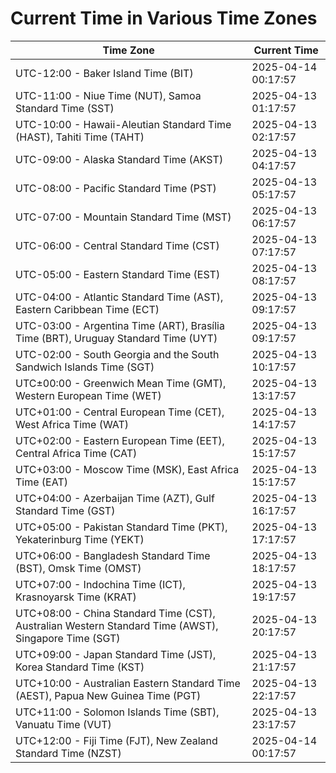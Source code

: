 # Current Time in Various Time Zones

| Time Zone | Current Time |
|-----------|--------------|
| UTC-12:00 - Baker Island Time (BIT) | 2025-04-14 00:17:57 |
| UTC-11:00 - Niue Time (NUT), Samoa Standard Time (SST) | 2025-04-13 01:17:57 |
| UTC-10:00 - Hawaii-Aleutian Standard Time (HAST), Tahiti Time (TAHT) | 2025-04-13 02:17:57 |
| UTC-09:00 - Alaska Standard Time (AKST) | 2025-04-13 04:17:57 |
| UTC-08:00 - Pacific Standard Time (PST) | 2025-04-13 05:17:57 |
| UTC-07:00 - Mountain Standard Time (MST) | 2025-04-13 06:17:57 |
| UTC-06:00 - Central Standard Time (CST) | 2025-04-13 07:17:57 |
| UTC-05:00 - Eastern Standard Time (EST) | 2025-04-13 08:17:57 |
| UTC-04:00 - Atlantic Standard Time (AST), Eastern Caribbean Time (ECT) | 2025-04-13 09:17:57 |
| UTC-03:00 - Argentina Time (ART), Brasília Time (BRT), Uruguay Standard Time (UYT) | 2025-04-13 09:17:57 |
| UTC-02:00 - South Georgia and the South Sandwich Islands Time (SGT) | 2025-04-13 10:17:57 |
| UTC±00:00 - Greenwich Mean Time (GMT), Western European Time (WET) | 2025-04-13 13:17:57 |
| UTC+01:00 - Central European Time (CET), West Africa Time (WAT) | 2025-04-13 14:17:57 |
| UTC+02:00 - Eastern European Time (EET), Central Africa Time (CAT) | 2025-04-13 15:17:57 |
| UTC+03:00 - Moscow Time (MSK), East Africa Time (EAT) | 2025-04-13 15:17:57 |
| UTC+04:00 - Azerbaijan Time (AZT), Gulf Standard Time (GST) | 2025-04-13 16:17:57 |
| UTC+05:00 - Pakistan Standard Time (PKT), Yekaterinburg Time (YEKT) | 2025-04-13 17:17:57 |
| UTC+06:00 - Bangladesh Standard Time (BST), Omsk Time (OMST) | 2025-04-13 18:17:57 |
| UTC+07:00 - Indochina Time (ICT), Krasnoyarsk Time (KRAT) | 2025-04-13 19:17:57 |
| UTC+08:00 - China Standard Time (CST), Australian Western Standard Time (AWST), Singapore Time (SGT) | 2025-04-13 20:17:57 |
| UTC+09:00 - Japan Standard Time (JST), Korea Standard Time (KST) | 2025-04-13 21:17:57 |
| UTC+10:00 - Australian Eastern Standard Time (AEST), Papua New Guinea Time (PGT) | 2025-04-13 22:17:57 |
| UTC+11:00 - Solomon Islands Time (SBT), Vanuatu Time (VUT) | 2025-04-13 23:17:57 |
| UTC+12:00 - Fiji Time (FJT), New Zealand Standard Time (NZST) | 2025-04-14 00:17:57 |
